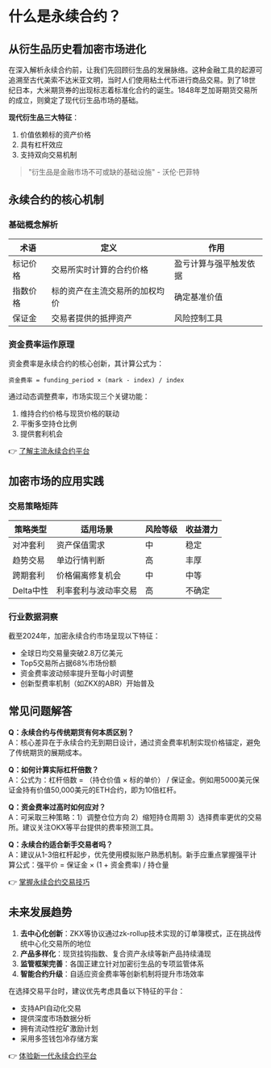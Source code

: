 # 什么是永续合约？

## 从衍生品历史看加密市场进化

在深入解析永续合约前，让我们先回顾衍生品的发展脉络。这种金融工具的起源可追溯至古代美索不达米亚文明，当时人们使用粘土代币进行商品交易。到了18世纪日本，大米期货券的出现标志着标准化合约的诞生。1848年芝加哥期货交易所的成立，则奠定了现代衍生品市场的基础。

**现代衍生品三大特征**：
1. 价值依赖标的资产价格
2. 具有杠杆效应
3. 支持双向交易机制

> "衍生品是金融市场不可或缺的基础设施" - 沃伦·巴菲特

## 永续合约的核心机制

### 基础概念解析

| 术语        | 定义                                  | 作用                          |
|-------------|-------------------------------------|-----------------------------|
| 标记价格    | 交易所实时计算的合约价格              | 盈亏计算与强平触发依据        |
| 指数价格    | 标的资产在主流交易所的加权均价        | 确定基准价值                  |
| 保证金      | 交易者提供的抵押资产                  | 风险控制工具                  |

### 资金费率运作原理
资金费率是永续合约的核心创新，其计算公式为：
```
资金费率 = funding_period × (mark - index) / index
```

通过动态调整费率，市场实现三个关键功能：
1. 维持合约价格与现货价格的联动
2. 平衡多空持仓比例
3. 提供套利机会

👉 [了解主流永续合约平台](https://bit.ly/okx_welcome)

## 加密市场的应用实践

### 交易策略矩阵

| 策略类型    | 适用场景                  | 风险等级 | 收益潜力 |
|-------------|-------------------------|----------|----------|
| 对冲套利    | 资产保值需求             | 中       | 稳定     |
| 趋势交易    | 单边行情判断             | 高       | 丰厚     |
| 跨期套利    | 价格偏离修复机会         | 中       | 中等     |
| Delta中性  | 利率套利与波动率交易     | 高       | 不确定   |

### 行业数据洞察
截至2024年，加密永续合约市场呈现以下特征：
- 全球日均交易量突破2.8万亿美元
- Top5交易所占据68%市场份额
- 资金费率波动频率提升至每小时调整
- 创新型费率机制（如ZKX的ABR）开始普及

## 常见问题解答

**Q：永续合约与传统期货有何本质区别？**  
A：核心差异在于永续合约无到期日设计，通过资金费率机制实现价格锚定，避免了传统期货的展期成本。

**Q：如何计算实际杠杆倍数？**  
A：公式为：杠杆倍数 = （持仓价值 × 标的单价） / 保证金。例如用5000美元保证金持有价值50,000美元的ETH合约，即为10倍杠杆。

**Q：资金费率过高时如何应对？**  
A：可采取三种策略：1）调整仓位方向 2）缩短持仓周期 3）选择费率更优的交易所。建议关注OKX等平台提供的费率预测工具。

**Q：永续合约适合新手交易者吗？**  
A：建议从1-3倍杠杆起步，优先使用模拟账户熟悉机制。新手应重点掌握强平计算公式：强平价 = 保证金 × (1 + 资金费率) / 持仓量

👉 [掌握永续合约交易技巧](https://bit.ly/okx_welcome)

## 未来发展趋势

1. **去中心化创新**：ZKX等协议通过zk-rollup技术实现的订单簿模式，正在挑战传统中心化交易所的地位
2. **产品多样化**：现货挂钩指数、复合资产永续等新产品持续涌现
3. **监管框架完善**：各国正建立针对加密衍生品的专项监管体系
4. **智能合约升级**：自适应资金费率等创新机制将提升市场效率

在选择交易平台时，建议优先考虑具备以下特征的平台：
- 支持API自动化交易
- 提供深度市场数据分析
- 拥有流动性挖矿激励计划
- 采用多签钱包冷存储方案

👉 [体验新一代永续合约平台](https://bit.ly/okx_welcome)